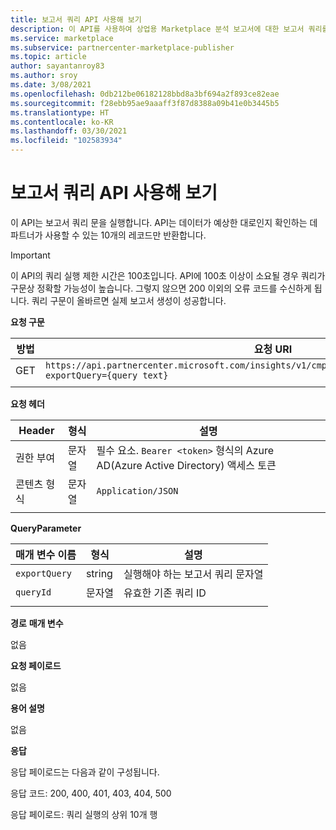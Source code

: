 ```yaml
---
title: 보고서 쿼리 API 사용해 보기
description: 이 API를 사용하여 상업용 Marketplace 분석 보고서에 대한 보고서 쿼리를 실행합니다.
ms.service: marketplace
ms.subservice: partnercenter-marketplace-publisher
ms.topic: article
author: sayantanroy83
ms.author: sroy
ms.date: 3/08/2021
ms.openlocfilehash: 0db212be06182128bbd8a3bf694a2f893ce82eae
ms.sourcegitcommit: f28ebb95ae9aaaff3f87d8388a09b41e0b3445b5
ms.translationtype: HT
ms.contentlocale: ko-KR
ms.lasthandoff: 03/30/2021
ms.locfileid: "102583934"
---
```

# <a name="try-report-queries-api"></a>보고서 쿼리 API 사용해 보기

이 API는 보고서 쿼리 문을 실행합니다. API는 데이터가 예상한 대로인지 확인하는 데 파트너가 사용할 수 있는 10개의 레코드만 반환합니다.

> [!IMPORTANT]
> 이 API의 쿼리 실행 제한 시간은 100초입니다. API에 100초 이상이 소요될 경우 쿼리가 구문상 정확할 가능성이 높습니다. 그렇지 않으면 200 이외의 오류 코드를 수신하게 됩니다. 쿼리 구문이 올바르면 실제 보고서 생성이 성공합니다.

**요청 구문**

| **방법** | **요청 URI** |
| --- | --- |
| GET | `https://api.partnercenter.microsoft.com/insights/v1/cmp/ScheduledQueries/testQueryResult?exportQuery={query text}` |
|||

**요청 헤더**

| **Header** | **형식** | **설명** |
| --- | --- | --- |
| 권한 부여 | 문자열 | 필수 요소. `Bearer <token>` 형식의 Azure AD(Azure Active Directory) 액세스 토큰 |
| 콘텐츠 형식 | 문자열 | `Application/JSON` |
|||

**QueryParameter**

| **매개 변수 이름** | **형식** | **설명** |
| --- | --- | --- |
| `exportQuery` | string | 실행해야 하는 보고서 쿼리 문자열 |
| `queryId` | 문자열 | 유효한 기존 쿼리 ID |
|||

**경로**  **매개 변수**

없음

**요청 페이로드**

없음

**용어 설명**

없음

**응답**

응답 페이로드는 다음과 같이 구성됩니다.

응답 코드: 200, 400, 401, 403, 404, 500

응답 페이로드: 쿼리 실행의 상위 10개 행
